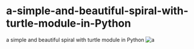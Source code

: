 # a-simple-and-beautiful-spiral-with-turtle-module-in-Python
a simple and beautiful spiral with turtle module in Python
![a](https://github.com/dotLK/a-simple-and-beautiful-spiral-with-turtle-module-in-Python/assets/110289670/08268591-f756-4efc-b119-701496940cab)
